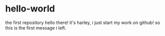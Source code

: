 # hello-world
the first repository
hello there! it's harley, i just start my work on github!
so this is the first message i left.
